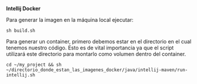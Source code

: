 **Intellij Docker**


Para generar la imagen en la máquina local ejecutar:

 `sh build.sh`


Para generar un container, primero debemos estar en el directorio en el cual tenemos nuestro código. Esto es de vital importancia ya que el script utilizará este directorio para montarlo como volumen dentro del container.

 `cd ~/my_project && sh ~/directorio_donde_estan_las_imagenes_docker/java/intellij-maven/run-intellij.sh`
